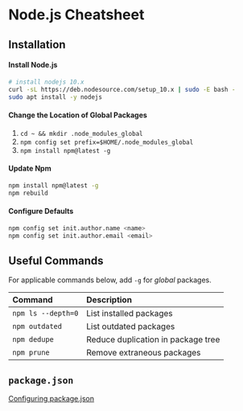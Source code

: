 # Node.js Cheatsheet
## Installation
#### Install Node.js
 ```sh
 # install nodejs 10.x
 curl -sL https://deb.nodesource.com/setup_10.x | sudo -E bash -
 sudo apt install -y nodejs
 ```

#### Change the Location of Global Packages
 1. `cd ~ && mkdir .node_modules_global`
 2. `npm config set prefix=$HOME/.node_modules_global`
 3. `npm install npm@latest -g`

#### Update Npm
 ```sh
 npm install npm@latest -g 
 npm rebuild
 ```

#### Configure Defaults
 ```sh
 npm config set init.author.name <name>
 npm config set init.author.email <email>
 ```

## Useful Commands
For applicable commands below, add `-g` for *global* packages.

| Command               | Description                           |
|:----------------------|:--------------------------------------|
| `npm ls --depth=0`    | List installed packages               |
| `npm outdated`        | List outdated packages                |
| `npm dedupe`          | Reduce duplication in package tree    |
| `npm prune`           | Remove extraneous packages            |

## `package.json`
[Configuring package.json](https://docs.npmjs.com/files/package.json)
